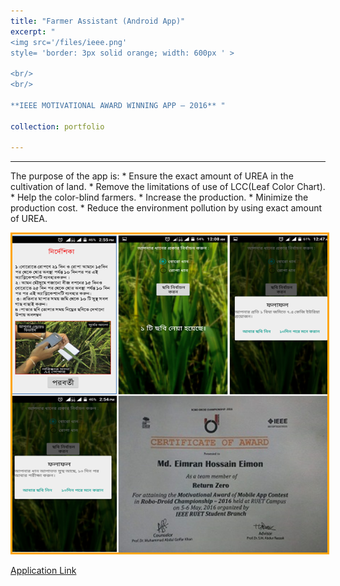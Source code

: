```yaml
---
title: "Farmer Assistant (Android App)"
excerpt: "
<img src='/files/ieee.png' 
style= 'border: 3px solid orange; width: 600px ' >

<br/>
<br/>

**IEEE MOTIVATIONAL AWARD WINNING APP – 2016** "

collection: portfolio

---
```

<hr>
The purpose of the app is:
* Ensure the exact amount of UREA in the cultivation of land.
* Remove the limitations of use of LCC(Leaf Color Chart).
* Help the color-blind farmers.
* Increase the production.
* Minimize the production cost.
* Reduce the environment pollution by using exact amount of UREA.

<img src='/files/fapp.png' 
style= 'border: 3px solid orange; width: 600px ' >

[Application Link](https://www.dropbox.com/sh/rc9hj0g57n26vtn/AACtRerlOUo90cKdY5xfzLL3a?dl=0)

